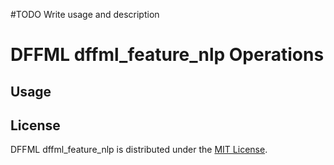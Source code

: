 #TODO Write usage and description
# DFFML dffml_feature_nlp Operations



## Usage


## License

DFFML dffml_feature_nlp is distributed under the [MIT License](LICENSE).
